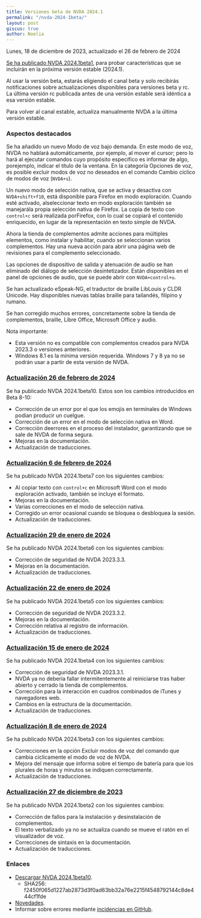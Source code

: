 ```yaml
---
title: Versiones beta de NVDA 2024.1
permalink: "/nvda-2024-1beta/"
layout: post
giscus: true
author: Noelia
---
```


<footer>Lunes, 18 de diciembre de 2023, actualizado el 26 de febrero de 2024</footer>

[Se ha publicado NVDA 2024.1beta1](https://www.nvaccess.org/post/nvda-2024-1beta1), para probar características que se incluirán en la próxima versión estable (2024.1).

Al usar la versión beta, estarás eligiendo el canal beta y solo recibirás notificaciones sobre actualizaciones disponibles para versiones beta y rc. La última versión rc publicada antes de una versión estable será idéntica a esa versión estable.

Para volver al canal estable, actualiza manualmente NVDA a la última versión estable.

### Aspectos destacados

Se ha añadido un nuevo Modo de voz bajo demanda. En este modo de voz, NVDA no hablará automáticamente, por ejemplo, al mover el cursor; pero lo hará al ejecutar comandos cuyo propósito específico es informar de algo, porejemplo, indicar el título de la ventana. En la categoría Opciones de voz, es posible excluir modos de voz no deseados en el comando Cambio cíclico de modos de voz (`NVDA+s`).

Un nuevo modo de selección nativa, que se activa y desactiva con `NVDA+shift+f10`, está disponible para Firefox en modo exploración. Cuando esté activado, alseleccionar texto en modo exploración también se manejarála propia selección nativa de Firefox. La copia de texto con `control+c` será realizada porFirefox, con lo  cual se copiará el contenido enriquecido, en lugar de la representación en texto simple de NVDA.

Ahora la tienda de complementos admite acciones para múltiples elementos, como instalar y habilitar, cuando se seleccionan varios complementos. Hay una nueva acción para abrir una página web de revisiones para el complemento seleccionado.

Las opciones de dispositivo de salida y atenuación de audio se han eliminado del diálogo de selección desintetizador. Están disponibles en el panel de opciones de audio, que se puede abrir con `NVDA+control+u`.

Se han actualizado eSpeak-NG, el traductor de braille LibLouis y CLDR Unicode. Hay disponibles nuevas tablas braille para tailandés, filipino y rumano.

Se han corregido muchos errores, concretamente sobre la tienda de complementos, braille, Libre Office, Microsoft Office y audio.

Nota importante:

- Esta versión no es compatible con complementos creados para NVDA 2023.3 o versiones anteriores.
- Windows 8.1 es la mínima versión requerida. Windows 7 y 8 ya no se podrán usar a partir de esta versión de NVDA.

### [Actualización 26 de febrero de 2024](https://www.nvaccess.org/post/nvda-2024-1beta10)


Se ha publicado NVDA 2024.1beta10. Estos son los cambios introducidos en Beta 8-10:

- Corrección de un error por el que los emojis en terminales de Windows podían producir un cuelgue.
- Corrección de un error en el modo de selección nativa en Word.
- Corrección deerrores en el proceso del instalador, garantizando que se sale de NVDA de forma segura.
- Mejoras en la documentación.
- Actualización de traducciones.

### [Actualización 6 de febrero de 2024](https://www.nvaccess.org/post/nvda-2024-1beta7)

Se ha publicado NVDA 2024.1beta7 con los siguientes cambios:

- Al copiar texto con `control+c` en Microsoft Word con el modo exploración activado, también se incluye el formato.
- Mejoras en la documentación.
- Varias correcciones en el modo de selección nativa.
- Corregido un error ocasional cuando se bloquea o desbloquea la sesión.
- Actualización de traducciones.


### [Actualización 29 de enero de 2024](https://www.nvaccess.org/post/nvda-2024-1beta6)

Se ha publicado NVDA 2024.1beta6 con los siguientes cambios:

- Corrección de seguridad de NVDA 2023.3.3.
- Mejoras en la documentación.
- Actualización de traducciones.

### [Actualización 22 de enero de 2024](https://www.nvaccess.org/post/nvda-2024-1beta5)

Se ha publicado NVDA 2024.1beta5 con los siguientes cambios:

- Corrección de seguridad de NVDA 2023.3.2.
- Mejoras en la documentación.
- Corrección relativa al registro de información.
- Actualización de traducciones.

### [Actualización 15 de enero de 2024](https://www.nvaccess.org/post/nvda-2024-1beta4)

Se ha publicado NVDA 2024.1beta4 con los siguientes cambios:

- Corrección de seguridad de NVDA 2023.3.1.
- NVDA ya no debería fallar intermitentemente al reiniciarse tras haber abierto y cerrado la tienda de complementos.
- Corrección para la interacción en cuadros combinados de iTunes y navegadores web.
- Cambios en la estructura de la documentación.
- Actualización de traducciones.

### [Actualización 8 de enero de 2024](https://www.nvaccess.org/post/nvda-2024-1beta3)

Se ha publicado NVDA 2024.1beta3 con los siguientes cambios:

- Correcciones en la opción Excluir modos de voz del comando que cambia cíclicamente el modo de voz de NVDA.
- Mejora del mensaje que informa sobre el tiempo de batería para que los plurales de horas y minutos se indiquen correctamente.
- Actualización de traducciones.

### [Actualización 27 de diciembre de 2023](https://www.nvaccess.org/post/nvda-2024-1beta2)

Se ha publicado NVDA 2024.1beta2 con los siguientes cambios:

- Corrección de fallos para la instalación y desinstalación de complementos.
- El texto verbalizado ya no se actualiza cuando se mueve el ratón en el visualizador de voz.
- Correcciones de sintaxis en la documentación.
- Actualización de traducciones.

### Enlaces

- [Descargar NVDA 2024.1beta10](https://www.nvaccess.org/files/nvda/releases/2024.1beta10/nvda_2024.1beta10.exe).
	- SHA256: f2450f065d1227ab2873d3f0ad63bb32a76e2215f4548792144c8de444cf1fde
- [Novedades](https://www.nvaccess.org/files/nvda/releases/2024.1beta10/documentation/es/changes.html).
- Informar sobre errores mediante [incidencias en GitHub](https://github.com/nvaccess/nvda/issues).

